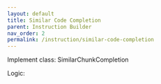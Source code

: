 ```yaml
---
layout: default
title: Similar Code Completion
parent: Instruction Builder
nav_order: 2
permalink: /instruction/similar-code-completion
---
```


Implement class: SimilarChunkCompletion

Logic:
